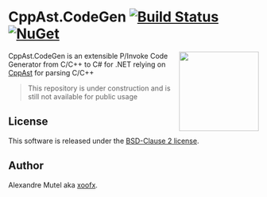 # CppAst.CodeGen [![Build Status](https://github.com/xoofx/CppAst.CodeGen/workflows/ci/badge.svg?branch=master)](https://github.com/xoofx/CppAst.CodeGen/actions) [![NuGet](https://img.shields.io/nuget/v/CppAst.CodeGen.svg)](https://www.nuget.org/packages/CppAst.CodeGen/)

<img align="right" width="160px" height="160px" src="https://raw.githubusercontent.com/xoofx/CppAst.CodeGen/master/img/cppast_codegen.png">

CppAst.CodeGen is an extensible P/Invoke Code Generator from C/C++ to C# for .NET relying on [CppAst](https://github.com/xoofx/CppAst) for parsing C/C++ 

> This repository is under construction and is still not available for public usage

## License

This software is released under the [BSD-Clause 2 license](https://opensource.org/licenses/BSD-2-Clause). 

## Author

Alexandre Mutel aka [xoofx](https://xoofx.github.io).
